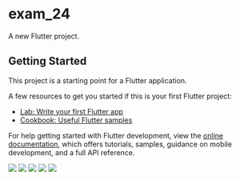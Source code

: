 # exam_24

A new Flutter project.

## Getting Started

This project is a starting point for a Flutter application.

A few resources to get you started if this is your first Flutter project:

- [Lab: Write your first Flutter app](https://docs.flutter.dev/get-started/codelab)
- [Cookbook: Useful Flutter samples](https://docs.flutter.dev/cookbook)

For help getting started with Flutter development, view the
[online documentation](https://docs.flutter.dev/), which offers tutorials,
samples, guidance on mobile development, and a full API reference.

<p float="center">
<img src ="https://user-images.githubusercontent.com/119030630/233928436-8d5074d3-b410-4cf5-b261-704426b21afd.png">
<img src ="https://user-images.githubusercontent.com/119030630/233928456-5040ab2e-3bd5-44d1-8460-e09ed53611f4.png">
<img src ="https://user-images.githubusercontent.com/119030630/233928459-ff4d8fcc-d258-4d2b-bf4e-06e19dab741a.png">
<img src ="https://user-images.githubusercontent.com/119030630/233928468-5e3cea3b-f9b2-4a9b-8578-154e666e90f3.png">
<img src ="https://user-images.githubusercontent.com/119030630/233928473-f008ffbe-93fa-42b6-8478-e9b06e3a06e5.png">
</p>

